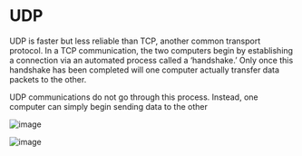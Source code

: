 # UDP

UDP is faster but less reliable than TCP, another common transport protocol. In a TCP communication, the two computers begin by establishing a connection via an automated process called a ‘handshake.’ Only once this handshake has been completed will one computer actually transfer data packets to the other.

UDP communications do not go through this process. Instead, one computer can simply begin sending data to the other

![image](https://user-images.githubusercontent.com/7610065/158237320-f0a636d1-cfe2-4279-8523-aa75de23d701.png)

![image](https://user-images.githubusercontent.com/7610065/158436503-d89c8adf-930b-42e7-ac2e-0e1d20d94f82.png)

